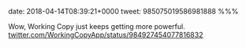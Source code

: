 date: 2018-04-14T08:39:21+0000
tweet: 985075019586981888
%%%

Wow, Working Copy just keeps getting more powerful. [twitter.com/WorkingCopyApp/status/984927454077816832](https://twitter.com/WorkingCopyApp/status/984927454077816832)
